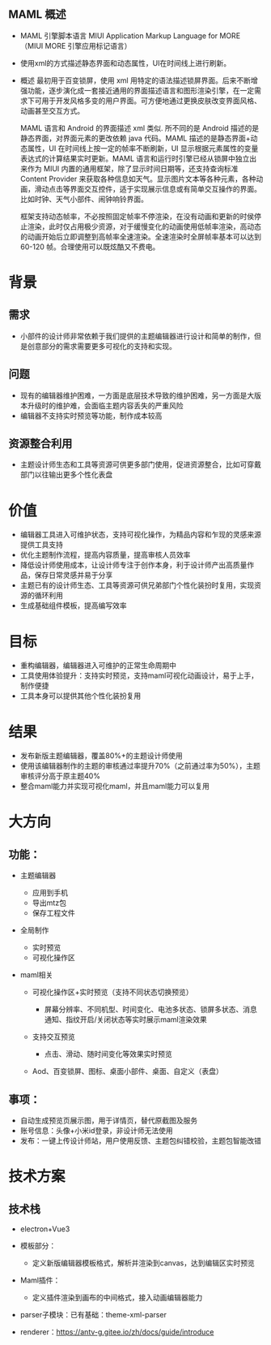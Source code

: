 ## MAML 概述

- MAML 引擎脚本语言 MIUI Application Markup Language for MORE （MIUI MORE 引擎应用标记语言）

- 使用xml的方式描述静态界面和动态属性，UI在时间线上进行刷新。

- 概述 最初用于百变锁屏，使用 xml 用特定的语法描述锁屏界面。后来不断增强功能，逐步演化成一套接近通用的界面描述语言和图形渲染引擎，在一定需求下可用于开发风格多变的用户界面。可方便地通过更换皮肤改变界面风格、动画甚至交互方式。

  MAML 语言和 Android 的界面描述 xml 类似. 所不同的是 Android 描述的是静态界面，对界面元素的更改依赖 java 代码。MAML 描述的是静态界面+动态属性，UI 在时间线上按一定的帧率不断刷新，UI 显示根据元素属性的变量表达式的计算结果实时更新。MAML 语言和运行时引擎已经从锁屏中独立出来作为 MIUI 内置的通用框架，除了显示时间日期等，还支持查询标准 Content Provider 来获取各种信息如天气。显示图片文本等各种元素，各种动画，滑动点击等界面交互控件，适于实现展示信息或有简单交互操作的界面。比如时钟、天气小部件、闹钟响铃界面。

  框架支持动态帧率，不必按照固定帧率不停渲染，在没有动画和更新的时侯停止渲染，此时仅占用极少资源，对于缓慢变化的动画使用低帧率渲染，高动态的动画开始后立即调整到高帧率全速渲染。全速渲染时全屏帧率基本可以达到 60-120 帧。合理使用可以既炫酷又不费电。

# 背景

## 需求

- 小部件的设计师非常依赖于我们提供的主题编辑器进行设计和简单的制作，但是创意部分的需求需要更多可视化的支持和实现。

## 问题

- 现有的编辑器维护困难，一方面是底层技术导致的维护困难，另一方面是大版本升级时的维护难，会面临主题内容丢失的严重风险
- 编辑器不支持实时预览等功能，制作成本较高

## 资源整合利用

- 主题设计师生态和工具等资源可供更多部门使用，促进资源整合，比如可穿戴部门以往输出更多个性化表盘

# 价值

- 编辑器工具进入可维护状态，支持可视化操作，为精品内容和乍现的灵感来源提供工具支持
- 优化主题制作流程，提高内容质量，提高审核人员效率
- 降低设计师使用成本，让设计师专注于创作本身，利于设计师产出高质量作品，保存日常灵感并易于分享
- 主题已有的设计师生态、工具等资源可供兄弟部门个性化装扮时复用，实现资源的循环利用
- 生成基础组件模板，提高编写效率

# 目标

- 重构编辑器，编辑器进入可维护的正常生命周期中
- 工具使用体验提升：支持实时预览，支持maml可视化动画设计，易于上手，制作便捷
- 工具本身可以提供其他个性化装扮复用

# 结果

- 发布新版主题编辑器，覆盖80%+的主题设计师使用
- 使用该编辑器制作的主题的审核通过率提升70%（之前通过率为50%），主题审核评分高于原主题40%
- 整合maml能力并实现可视化maml，并且maml能力可以复用

# 大方向

## 功能：

- 主题编辑器

  - 应用到手机
  - 导出mtz包
  - 保存工程文件

- 全局制作

  - 实时预览
  - 可视化操作区

- maml相关

  - 可视化操作区+实时预览（支持不同状态切换预览）
    - 屏幕分辨率、不同机型、时间变化、电池多状态、锁屏多状态、消息通知、指纹开启/关闭状态等实时展示maml渲染效果
  - 支持交互预览
    - 点击、滑动、随时间变化等效果实时预览

  - Aod、百变锁屏、图标、桌面小部件、桌面、自定义（表盘）

## 事项：

- 自动生成预览页展示图，用于详情页，替代原截图及服务
- 账号信息：头像+小米id登录，非设计师无法使用
- 发布：一键上传设计师站，用户使用反馈、主题包纠错校验，主题包智能改错

# 技术方案

## 技术栈

- electron+Vue3

- 模板部分：
  - 定义新版编辑器模板格式，解析并渲染到canvas，达到编辑区实时预览
- Maml插件：
  - 定义插件渲染到画布的中间格式，接入动画编辑器能力
- parser子模块：已有基础：theme-xml-parser
- renderer：https://antv-g.gitee.io/zh/docs/guide/introduce

